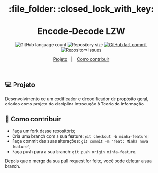 <h1 align="center">
    :file_folder: :closed_lock_with_key:
</h1>

<h1 align="center">
  Encode-Decode LZW
</h1>
<p align="center">
  <img alt="GitHub language count" src="https://img.shields.io/github/languages/count/franklinthony/encode-decode-lzw">

  <img alt="Repository size" src="https://img.shields.io/github/repo-size/franklinthony/encode-decode-lzw">
  
  <a href="https://github.com/franklinthony/encode-decode-lzw/commits/master">
    <img alt="GitHub last commit" src="https://img.shields.io/github/last-commit/franklinthony/encode-decode-lzw">
  </a>

  <a href="https://github.com/franklinthony/encode-decode-lzw/issues">
    <img alt="Repository issues" src="https://img.shields.io/github/issues/franklinthony/encode-decode-lzw">
  </a>
</p>

<p align="center">
  <a href="#-projeto">Projeto</a>&nbsp;&nbsp;&nbsp;|&nbsp;&nbsp;&nbsp;
  <a href="#-como-contribuir">Como contribuir</a>
</p>

<br>

## 💻 Projeto

Desenvolvimento de um codificador e decodificador de propósito geral, criados como projeto da disciplina Introdução à Teoria da Informação.

## 🤔 Como contribuir

- Faça um fork desse repositório;
- Cria uma branch com a sua feature: `git checkout -b minha-feature`;
- Faça commit das suas alterações: `git commit -m 'feat: Minha nova feature'`;
- Faça push para a sua branch: `git push origin minha-feature`.

Depois que o merge da sua pull request for feito, você pode deletar a sua branch.
